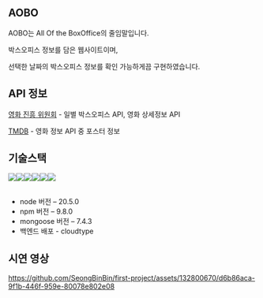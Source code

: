 ﻿## AOBO

AOBO는 All Of the BoxOffice의 줄임말입니다.

박스오피스 정보를 담은 웹사이트이며,

선택한 날짜의 박스오피스 정보를 확인 가능하게끔 구현하였습니다.

## API 정보

[영화 진흥 위원회](https://www.kobis.or.kr/kobisopenapi/homepg/main/main.do) - 일별 박스오피스 API, 영화 상세정보 API

[TMDB](https://www.themoviedb.org/?language=ko) - 영화 정보 API 중 포스터 정보

## 기술스택
<div style="display: flex;">
<img src="https://img.shields.io/badge/html5-E34F26?style=for-the-badge&logo=html5&logoColor=white"> 
<img src="https://img.shields.io/badge/css-1572B6?style=for-the-badge&logo=css3&logoColor=white"> 
<img src="https://img.shields.io/badge/javascript-F7DF1E?style=for-the-badge&logo=javascript&logoColor=black"> 
<img src="https://img.shields.io/badge/mongoDB-47A248?style=for-the-badge&logo=MongoDB&logoColor=white">
<img src="https://img.shields.io/badge/node.js-339933?style=for-the-badge&logo=Node.js&logoColor=white">
<img src="https://img.shields.io/badge/github-181717?style=for-the-badge&logo=github&logoColor=white">
</div>

</br>

* node 버전 – 20.5.0
* npm 버전 – 9.8.0
* mongoose 버전 – 7.4.3
* 백엔드 배포 - cloudtype

## 시연 영상

https://github.com/SeongBinBin/first-project/assets/132800670/d6b86aca-9f1b-446f-959e-80078e802e08
